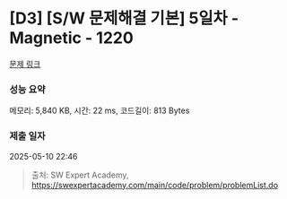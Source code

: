 # [D3] [S/W 문제해결 기본] 5일차 - Magnetic - 1220 

[문제 링크](https://swexpertacademy.com/main/code/problem/problemDetail.do?contestProbId=AV14hwZqABsCFAYD) 

### 성능 요약

메모리: 5,840 KB, 시간: 22 ms, 코드길이: 813 Bytes

### 제출 일자

2025-05-10 22:46



> 출처: SW Expert Academy, https://swexpertacademy.com/main/code/problem/problemList.do